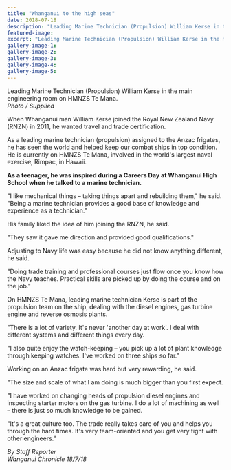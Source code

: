 ```yaml
---
title: "Whanganui to the high seas"
date: 2018-07-18
description: "Leading Marine Technician (Propulsion) William Kerse in the main engineering room on HMNZS Te Mana."
featured-image: 
excerpt: "Leading Marine Technician (Propulsion) William Kerse in the main engineering room on HMNZS Te Mana."
gallery-image-1: 
gallery-image-2: 
gallery-image-3: 
gallery-image-4: 
gallery-image-5: 
---
```


<p><span>Leading Marine Technician (Propulsion) William Kerse in the main engineering room on HMNZS Te Mana. <br /><em>Photo / Supplied</em></span></p>
<p class="element element-paragraph">When Whanganui man William Kerse joined the Royal New Zealand Navy (RNZN) in 2011, he wanted travel and trade certification.</p>
<p class="element element-paragraph">As a leading marine technician (propulsion) assigned to the Anzac frigates, he has seen the world and helped keep our combat ships in top condition. He is currently on HMNZS Te Mana, involved in the world's largest naval exercise, Rimpac, in Hawaii.</p>
<p class="element element-paragraph"><strong>As a teenager, he was inspired during a Careers Day at Whanganui High School when he talked to a marine technician.</strong></p>
<p class="element element-paragraph">"I like mechanical things &ndash; taking things apart and rebuilding them," he said. "Being a marine technician provides a good base of knowledge and experience as a technician."</p>
<p class="element element-paragraph">His family liked the idea of him joining the RNZN, he said.</p>
<p class="element element-paragraph">"They saw it gave me direction and provided good qualifications."</p>
<p class="element element-paragraph">Adjusting to Navy life was easy because he did not know anything different, he said.</p>
<p class="element element-paragraph">"Doing trade training and professional courses just flow once you know how the Navy teaches. Practical skills are picked up by doing the course and on the job."</p>
<p class="element element-paragraph">On HMNZS Te Mana, leading marine technician Kerse is part of the propulsion team on the ship, dealing with the diesel engines, gas turbine engine and reverse osmosis plants.</p>
<p class="element element-paragraph">"There is a lot of variety. It's never 'another day at work'. I deal with different systems and different things every day.</p>
<p class="element element-paragraph">"I also quite enjoy the watch-keeping &ndash; you pick up a lot of plant knowledge through keeping watches. I've worked on three ships so far."</p>
<p class="element element-paragraph">Working on an Anzac frigate was hard but very rewarding, he said.</p>
<p class="element element-paragraph">"The size and scale of what I am doing is much bigger than you first expect.</p>
<p class="element element-paragraph">"I have worked on changing heads of propulsion diesel engines and inspecting starter motors on the gas turbine. I do a lot of machining as well &ndash; there is just so much knowledge to be gained.</p>
<p class="element element-paragraph">"It's a great culture too. The trade really takes care of you and helps you through the hard times. It's very team-oriented and you get very tight with other engineers."</p>
<p><span><em>By Staff Reporter<br />Wanganui Chronicle 18/7/18</em></span></p>

